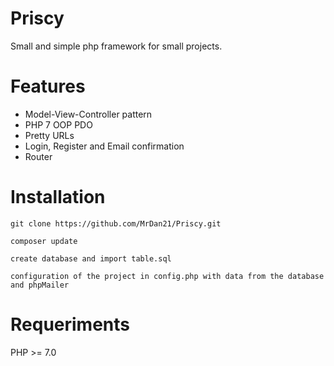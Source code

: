 # Priscy
Small and simple php framework for small projects.

# Features
* Model-View-Controller pattern
* PHP 7 OOP PDO
* Pretty URLs
* Login, Register and Email confirmation
* Router

# Installation

`git clone https://github.com/MrDan21/Priscy.git`

`composer update`

`create database and import table.sql`

`configuration of the project in config.php with data from the database and phpMailer`

# Requeriments

PHP >= 7.0

